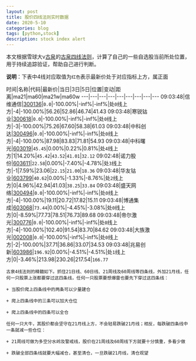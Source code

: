 ```yaml
---
layout: post
title: 股价四线法则实时数据
date: 2020-5-10
categories: blog
tags: [python,stock]
description: stock index alert
---
```



本文根据雪球大v[古泉](https://xueqiu.com/u/7148646888)的[古泉四线法则](https://xueqiu.com/7148646888/130498192)，计算了自己的一些自选股当前所处位置，用于持续追踪验证，帮助自己进行判断。

**说明**：下表中4线对应取值为`红色`表示最新价处于对应指标上方，属正面

时间|名称|代码|最新价|当日|3日|5日|位置|变动|距离|ma21|ma60|ma21w|ma60w
---|---|---|---|---|---|---|---|---
09:03:48|信维通信|[300136](https://xueqiu.com/S/SZ300136)|`0.0`|-100.00%|-inf%|-inf%|处`0`线上方|-4|-100.00%|56.26|52.86|46.74|41.43
09:03:48|寒锐钴业|[300618](https://xueqiu.com/S/SZ300618)|`0.0`|-100.00%|-inf%|-inf%|处`0`线上方|-3|-100.00%|75.26|67.60|58.38|61.03
09:03:48|中科创达|[300496](https://xueqiu.com/S/SZ300496)|`0.0`|-100.00%|-inf%|-inf%|处`0`线上方|-4|-100.00%|87.98|83.83|71.81|54.93
09:03:48|中科曙光|[603019](https://xueqiu.com/S/SH603019)|`45.45`|0.00%|0.22%|0.81%|处`4`线上方|1|14.20%|`45.42`|`43.52`|`41.01`|`32.12`
09:02:48|诺力股份|[603611](https://xueqiu.com/S/SH603611)|`22.58`|0.00%|-7.40%|-4.78%|处`3`线上方|-1|7.59%|23.06|`22.15`|`21.00`|`18.36`
09:03:48|华友钴业|[603799](https://xueqiu.com/S/SH603799)|`40.62`|0.00%|-1.33%|-8.76%|处`2`线上方|0|4.96%|42.94|41.03|`38.25`|`33.84`
09:03:48|盛天网络|[300494](https://xueqiu.com/S/SZ300494)|`0.0`|-100.00%|-inf%|-inf%|处`0`线上方|-4|-100.00%|19.11|20.72|17.82|15.11
09:03:48|博通集成|[603068](https://xueqiu.com/S/SH603068)|`73.44`|0.00%|-4.45%|-3.08%|处`0`线上方|0|-8.59%|77.73|78.51|76.73|89.68
09:03:48|帝尔激光|[300776](https://xueqiu.com/S/SZ300776)|`0.0`|-100.00%|-inf%|-inf%|处`0`线上方|-4|-100.00%|102.40|91.54|83.70|84.62
09:03:48|大族激光|[002008](https://xueqiu.com/S/SZ002008)|`0.0`|-100.00%|-inf%|-inf%|处`0`线上方|-2|-100.00%|37.71|36.86|33.07|34.53
09:03:48|兆易创新|[603986](https://xueqiu.com/S/SH603986)|`196.92`|0.00%|-4.51%|-4.51%|处`1`线上方|0|-3.46%|213.98|230.26|217.54|`166.77`

```
古泉4线法则的精髓如下。抓住21日线、60日线、21周线及60周线等四条线，外加21月线，任何一只股票上涨都要穿过这四条线，任何一只股票要想爆雷也要先下穿过这四条线：

+ 当股价爬上四条线中的两条可以少量建仓

+ 爬上四条线中的三条可以加大仓位

+ 爬上四条线中的四条可以全仓

任何一只大牛，其股价都会坚守在21月线上方，不会轻易跌破21月线；相反，每跌破四条线中一条就减一些仓位：

+ 21周线可做为多空分水岭及警戒线，股价在21周线及60周线下方就要十分慎重，多看少做

+ 跌破全部四条线就要大幅减仓，甚至清仓，一旦跌破21月线，清仓观望
```